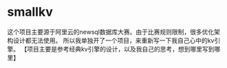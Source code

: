 # smallkv
这个项目主要源于阿里云的newsql数据库大赛。由于比赛规则限制，很多优化架构设计都无法使用。
所以我单独开了一个项目，来重新写一下我自己心中的kv引擎。
【项目主要是参考经典kv引擎的设计，以及我自己的思考，想到哪里写到哪里】

